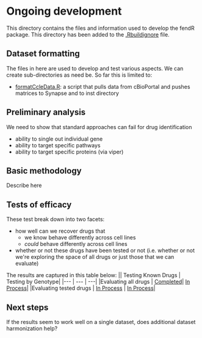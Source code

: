 # Ongoing development

This directory contains the files and information used to develop the fendR package. This directory has been added to the [.Rbuildignore](../.Rbuildignore) file.

## Dataset formatting
The files in here are used to develop and test various aspects. We can create sub-directories as need be. So far this is limited to:
* [formatCcleData.R](formatCcleData.R): a script that pulls data from cBioPortal and pushes matrices to Synapse and to inst directory

## Preliminary analysis
We need to show that standard approaches can fail for drug identification
* ability to single out individual gene
* ability to target specific pathways
* ability to target specific proteins (via viper)

## Basic methodology
Describe here

## Tests of efficacy
These test break down into two facets:
* how well can we recover drugs that
  * we know behave differently across cell lines
  * _could_ behave differently across cell lines
* whether or not these drugs have been tested or not (i.e. whether or not we're
exploring the space of all drugs or just those that we can evaluate)

The results are captured in this table below:
|| Testing Known Drugs | Testing by Genotype|
|--- | --- | ---|
|Evaluating all drugs | [Completed](byDrugTestAllDrugs)| [In Process]()|
|Evaluating tested drugs | [In Process](byDrugOnTestedDrugs) | [In Process]()|

## Next steps
If the results seem to work well on a single dataset, does additional dataset
harmonization help?
